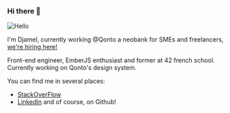 ### Hi there 👋
![Hello](https://media.giphy.com/media/xT9IgG50Fb7Mi0prBC/giphy.gif)

I'm Djamel, currently working @Qonto a neobank for SMEs and freelancers, [we're hiring here!](https://jobs.lever.co/qonto?lever-via=PpZMqxIGRP)

Front-end engineer, EmberJS enthusiast and former at 42 french school.<br>
Currently working on Qonto's design system.

You can find me in several places:
- [StackOverFlow](https://stackoverflow.com/users/6156142/djamel)
- [LinkedIn](https://www.linkedin.com/in/djamel-b/)
and of course, on Github!


<!--
**dbendaou/dbendaou** is a ✨ _special_ ✨ repository because its `README.md` (this file) appears on your GitHub profile.

Here are some ideas to get you started:

- 🔭 I’m currently working on ...
- 🌱 I’m currently learning ...
- 👯 I’m looking to collaborate on ...
- 🤔 I’m looking for help with ...
- 💬 Ask me about ...
- 📫 How to reach me: ...
- 😄 Pronouns: ...
- ⚡ Fun fact: ...
-->
